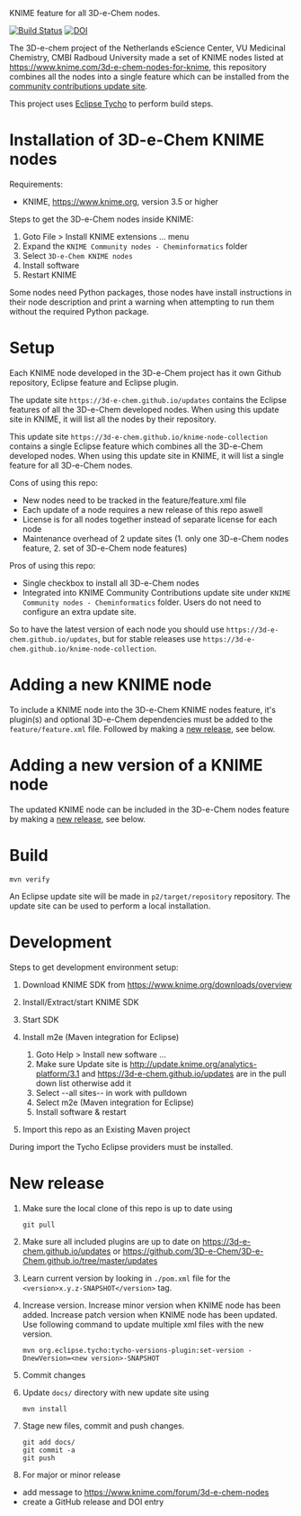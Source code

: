 KNIME feature for all 3D-e-Chem nodes.

[![Build Status](https://travis-ci.org/3D-e-Chem/knime-node-collection.svg?branch=master)](https://travis-ci.org/3D-e-Chem/knime-node-collection)
[![DOI](https://zenodo.org/badge/DOI/10.5281/zenodo.1168906.svg)](https://doi.org/10.5281/zenodo.1168906)

The 3D-e-chem project of the Netherlands eScience Center, VU Medicinal Chemistry, CMBI Radboud University made a set of KNIME nodes listed at https://www.knime.com/3d-e-chem-nodes-for-knime, this repository combines all the nodes into a single feature which can be installed from the
[community contributions update site](https://www.knime.com/community).

This project uses [Eclipse Tycho](https://www.eclipse.org/tycho/) to perform build steps.

# Installation of 3D-e-Chem KNIME nodes

Requirements:

* KNIME, https://www.knime.org, version 3.5 or higher

Steps to get the 3D-e-Chem nodes inside KNIME:

1. Goto File > Install KNIME extensions ... menu
2. Expand the `KNIME Community nodes - Cheminformatics` folder
3. Select `3D-e-Chem KNIME nodes`
4. Install software
5. Restart KNIME

Some nodes need Python packages, those nodes have install instructions in their node description and print a warning when attempting to run them without the required Python package.

# Setup

Each KNIME node developed in the 3D-e-Chem project has it own Github repository, Eclipse feature and Eclipse plugin.

The update site `https://3d-e-chem.github.io/updates` contains the Eclipse features of all the 3D-e-Chem developed nodes.
When using this update site in KNIME, it will list all the nodes by their repository.

This update site `https://3d-e-chem.github.io/knime-node-collection` contains a single Eclipse feature which combines all the 3D-e-Chem developed nodes.
When using this update site in KNIME, it will list a single feature for all 3D-e-Chem nodes.

Cons of using this repo:

* New nodes need to be tracked in the feature/feature.xml file
* Each update of a node requires a new release of this repo aswell
* License is for all nodes together instead of separate license for each node
* Maintenance overhead of 2 update sites (1. only one 3D-e-Chem nodes feature, 2. set of 3D-e-Chem node features)

Pros of using this repo:

* Single checkbox to install all 3D-e-Chem nodes
* Integrated into KNIME Community Contributions update site under `KNIME Community nodes - Cheminformatics` folder. Users do not need to configure an extra update site.

So to have the latest version of each node you should use `https://3d-e-chem.github.io/updates`, but for stable releases use `https://3d-e-chem.github.io/knime-node-collection`.

# Adding a new KNIME node

To include a KNIME node into the 3D-e-Chem KNIME nodes feature, it's plugin(s) and optional 3D-e-Chem dependencies must be added to the `feature/feature.xml` file.
Followed by making a [new release](#new-release), see below.

# Adding a new version of a KNIME node

The updated KNIME node can be included in the 3D-e-Chem nodes feature by making a [new release](#new-release), see below.

# Build

```
mvn verify
```

An Eclipse update site will be made in `p2/target/repository` repository.
The update site can be used to perform a local installation.

# Development

Steps to get development environment setup:

1. Download KNIME SDK from https://www.knime.org/downloads/overview
2. Install/Extract/start KNIME SDK
3. Start SDK
4. Install m2e (Maven integration for Eclipse)

    1. Goto Help > Install new software ...
    2. Make sure Update site is http://update.knime.org/analytics-platform/3.1 and https://3d-e-chem.github.io/updates are in the pull down list otherwise add it
    3. Select --all sites-- in work with pulldown
    4. Select m2e (Maven integration for Eclipse)
    6. Install software & restart

5. Import this repo as an Existing Maven project

During import the Tycho Eclipse providers must be installed.

# New release

1. Make sure the local clone of this repo is up to date using

    ```
    git pull
    ```

2. Make sure all included plugins are up to date on https://3d-e-chem.github.io/updates or https://github.com/3D-e-Chem/3D-e-Chem.github.io/tree/master/updates
3. Learn current version by looking in `./pom.xml` file for the `<version>x.y.z-SNAPSHOT</version>` tag.
4. Increase version. Increase minor version when KNIME node has been added. Increase patch version when KNIME node has been updated. Use following command to update multiple xml files with the new version.

    ```
    mvn org.eclipse.tycho:tycho-versions-plugin:set-version -DnewVersion=<new version>-SNAPSHOT
    ```

5. Commit changes
6. Update `docs/` directory with new update site using

    ```
    mvn install
    ```

7. Stage new files, commit and push changes.

    ```
    git add docs/
    git commit -a
    git push
    ```

8. For major or minor release

  * add message to https://www.knime.com/forum/3d-e-chem-nodes
  * create a GitHub release and DOI entry

